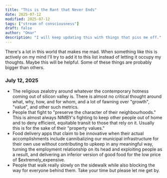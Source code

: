 ```yaml
---
title: "This is the Rant that Never Ends"
date: 2025-07-12
modified: 2025-07-12
tags: ["stream of consciousness"]
draft: false
author: "Omar"
description: "I will keep updating this with things that piss me off."
---
```


There's a lot in this world that makes me mad. When something like this is actively on my mind I'll try to add it to this list instead of letting it occupy my thoughts. Maybe this will be helpful. Some of these things are probably bigger than others.

### July 12, 2025

- The religious zealotry around whatever the contemporary hotness coming out of silicon valley is. There is almost no critical thought around what, why, how, and for whom, and a lot of fawning over "growth", "value", and other such metrics.
- People that fight to "preserve the character of their neighbourhoods." This is almost always NIMBY's fighting to keep other people out of home and to deny efficient, equitable transit to those that rely on it. Usually this is for the sake of their "property values."
- Food delivery apps that claim to be innovative when their actual accomplishments include cannibalizing our municipal infrastructure for their own use without contributing to upkeep in any meaningful way, turning the employment relationship on its head and exploiting people as a result, and delivering an inferior version of good food for the low price of $extremely_expensive.
- People that walk really slowly on the sidewalk while also blocking the way for everyone behind them. Take your time but please let me get by.
